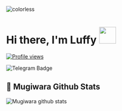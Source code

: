 ![colorless](https://telegra.ph/file/c23f25a1558599d1f29eb.jpg)

# Hi there, I'm Luffy <img src="https://raw.githubusercontent.com/MartinHeinz/MartinHeinz/master/wave.gif" width="45px">
[![Profile views](https://gpvc.arturio.dev/StrawHatLufy)](https://github.com/StrawHatLufy)                                                                                                                  

![Telegram Badge](https://img.shields.io/badge/-MonkiDiRufi-1ca0f1?style=flat-square&logo=telegram&logoColor=white&link=https://t.me/MonkiDiRufi)

## 🎯 **Mugiwara Github Stats**
![Mugiwara github stats](https://github-readme-stats.vercel.app/api?username=Dank-del&show_icons=true&include_all_commits=true&theme=tokyonight)
